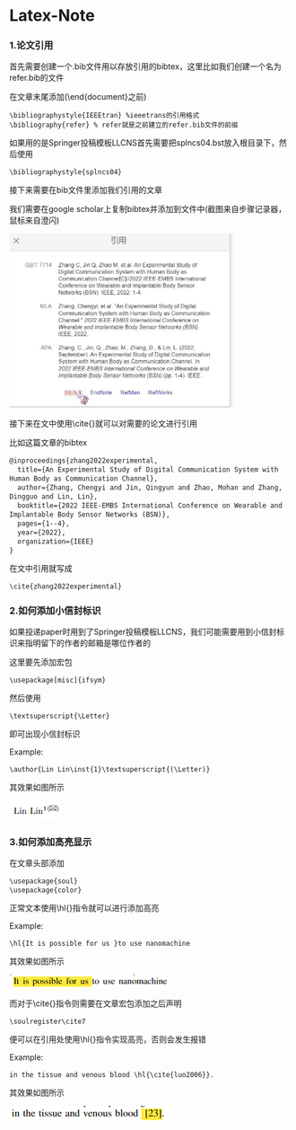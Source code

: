 # Latex-Note
### 1.论文引用
首先需要创建一个.bib文件用以存放引用的bibtex，这里比如我们创建一个名为refer.bib的文件

在文章末尾添加(\end{document}之前)
```
\bibliographystyle{IEEEtran} %ieeetrans的引用格式
\bibliography{refer} % refer就是之前建立的refer.bib文件的前缀
```
如果用的是Springer投稿模板LLCNS首先需要把splncs04.bst放入根目录下，然后使用
```
\bibliographystyle{splncs04}
```
接下来需要在bib文件里添加我们引用的文章

我们需要在google scholar上复制bibtex并添加到文件中(截图来自步骤记录器，鼠标来自澄闪)

<img src='glodenglow.png' width=400/>

接下来在文中使用\cite{}就可以对需要的论文进行引用

比如这篇文章的bibtex
```
@inproceedings{zhang2022experimental,
  title={An Experimental Study of Digital Communication System with Human Body as Communication Channel},
  author={Zhang, Chengyi and Jin, Qingyun and Zhao, Mohan and Zhang, Dingguo and Lin, Lin},
  booktitle={2022 IEEE-EMBS International Conference on Wearable and Implantable Body Sensor Networks (BSN)},
  pages={1--4},
  year={2022},
  organization={IEEE}
}
```
在文中引用就写成
```
\cite{zhang2022experimental}
```
### 2.如何添加小信封标识
如果投递paper时用到了Springer投稿模板LLCNS，我们可能需要用到小信封标识来指明留下的作者的邮箱是哪位作者的

这里要先添加宏包
```
\usepackage[misc]{ifsym}
```
然后使用
```
\textsuperscript{\Letter}
```
即可出现小信封标识

Example:
```
\author{Lin Lin\inst{1}\textsuperscript{(\Letter)} 
```
其效果如图所示

![ex2](email.png)

### 3.如何添加高亮显示
在文章头部添加
```
\usepackage{soul}
\usepackage{color}
```
正常文本使用\hl{}指令就可以进行添加高亮

Example:
```
\hl{It is possible for us }to use nanomachine
```
其效果如图所示

![ex1](image.png)

而对于\cite{}指令则需要在文章宏包添加之后声明
```
\soulregister\cite7
```
便可以在引用处使用\hl{}指令实现高亮，否则会发生报错

Example:
```
in the tissue and venous blood \hl{\cite{luo2006}}.
```
其效果如图所示

![exx](imagecite.png)
